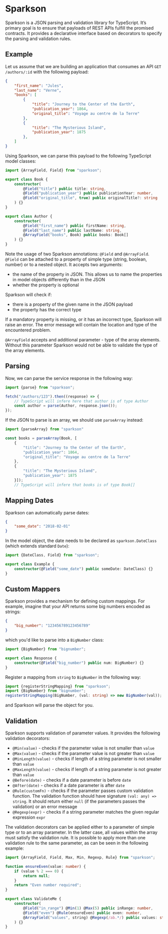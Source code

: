 Sparkson
========

Sparkson is a JSON parsing and validation library for TypeScript. It’s primary
goal is to ensure that payloads of REST APIs fulfill the promised contracts. It
provides a declarative interface based on decorators to specify the parsing and
validation rules.

Example
-------

Let us assume that we are building an application that consumes an API `GET /authors/:id`
with the following payload:

```json
{
    "first_name": "Jules",
    "last_name": "Verne",
    "books": [
        {
            "title": "Journey to the Center of the Earth",
            "publication_year": 1864,
            "original_title": "Voyage au centre de la Terre"
        },
        {
            "title": "The Mysterious Island",
            "publication_year": 1875
        },
    ]
}
```
Using Sparkson, we can parse this payload to the following TypeScript model classes:
```typescript
import {ArrayField, Field} from "sparkson";

export class Book {
    constructor(
        @Field("title") public title: string,
        @Field("publication_year") public publicationYear: number,
        @Field("original_title", true) public originalTitle?: string
    ) {}
}

export class Author {
    constructor(
        @Field("first_name") public firstName: string,
        @Field("last_name") public lastName: string,
        @ArrayField("books", Book) public books: Book[]
    ) {}
}

```
Note the usage of two Sparkson annotations: `@Field` and `@ArrayField`. `@Field` can be attached
to a property of simple type (string, boolean, number) or to a nested object. It accepts two arguments:
  - the name of the property in JSON. This allows us to name the properties in model objects differently than in the JSON
  - whether the property is optional

Sparkson will check if:
  - there is a property of the given name in the JSON payload
  - the property has the correct type

If a mandatory property is missing, or it has an incorrect type, Sparkson will raise an error. The error message
will contain the location and type of the encountered problem.

`@ArrayField` accepts and additional parameter - type of the array elements. Without this parameter Sparkson would not be able
to validate the type of the array elements.

Parsing
-----
Now, we can parse the service response in the following way:
```typescript
import {parse} from "sparkson";

fetch("/authors/123").then((response) => {
    // TypeScript will infere here that author is of type Author
    const author = parse(Author, response.json());
});
```
If the JSON to parse is an array, we should use `parseArray` instead:

```typescript
import {parseArray} from "sparkson"

const books = parseArray(Book, [
    {
        "title": "Journey to the Center of the Earth",
        "publication_year": 1864,
        "original_title": "Voyage au centre de la Terre"
    },
    {
        "title": "The Mysterious Island",
        "publication_year": 1875
    }]);
    // TypeScript will infere that books is of type Book[]
```

Mapping Dates
-----
Sparkson can automatically parse dates:
```json
{
    "some_date": "2018-02-01"
}
```
In the model object, the date needs to be declared as `sparkson.DateClass` (which extends standard `Date`):
```typescript
import {DateClass, Field} from "sparkson";

export class Example {
    constructor(@Field("some_date") public someDate: DateClass) {}
}

```
Custom Mappers
-----
Sparkson provides a mechanism for defining custom mappings. For example, imagine that your API returns some big numbers encoded as
strings:
```json
{
    "big_number": "123456789123456789"
}
```
which you'd like to parse into a `BigNumber` class:
```typescript
import {BigNumber} from "bignumber";

export class Response {
    constructor(@Field("big_number") public num: BigNumber) {}
}
```
Register a mapping from `string` to `BigNumber` in the following way:
```typescript
import {registerStringMapping} from "sparkson";
import {BigNumber} from "bignumber";
registerStringMapping(BigNumber, (val: string) => new BigNumber(val));
```
and Sparkson will parse the object for you.

Validation
-----
Sparkson supports validation of parameter values. It provides the following validation decorators:
 - `@Min(value)` - checks if the parameter value is not smaller than `value`
 - `@Max(value)` - checks if the parameter value is not greater than `value`
 - `@MinLength(value)` - checks if length of a string parameter is not smaller than `value`
 - `@MaxLength(value)` - checks if length of a string parameter is not greater than `value`
 - `@Before(date)` - checks if a date parameter is before `date`
 - `@After(date)` - checks if a date parameter is after `date`
 - `@Rule(customFn)` - checks if the parameter passes custom validation function. The validation function should have signature `(val: any) => string`.
 It should return either `null` (if the parameters passes the validation) or an error message
 - `@Regexp(expr)` - checks if a string parameter matches the given regular expression `expr`


The validation decorators can be applied either to a parameter of simple type or to an array parameter.
In the latter case, all values within the array must satisfy the validation rule. It is possible to apply
more than one validation rule to the same parameter, as can be seen in the following example:
```typescript
import {ArrayField, Field, Max, Min, Regexp, Rule} from "sparkson";

function ensureEven(value: number) {
    if (value % 2 === 0) {
        return null;
    }
    return "Even number required";
}

export class ValidateMe {
    constructor(
        @Field("in_range") @Min(1) @Max(5) public inRange: number,
        @Field("even") @Rule(ensureEven) public even: number,
        @ArrayField("values", string) @Regexp(/ab.*/) public values: string[]
    ) {}
}

```